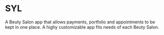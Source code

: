 # SYL 
A Beuty Salon app that allows payments, portfolio and appointments to be kept in one place. A highy customizable app fits needs of each Beuty Salon.
